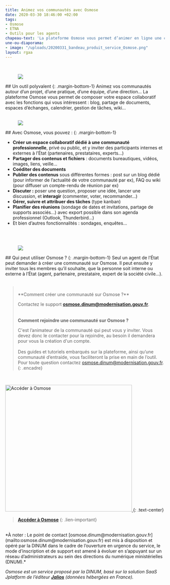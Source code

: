 ```yaml
---
title: Animez vos communautés avec Osmose
date: 2020-03-30 18:46:00 +02:00
tags:
- Osmose
- ETNA
- Outils pour les agents
chapeau-text: 'La plateforme Osmose vous permet d’animer en ligne une communauté professionnelle. '
une-ou-diaporama:
- image: "/uploads/20200331_bandeau_produit_service_Osmose.png"
layout: rgaa
---
```


<br>

<figure class='image-left' style='width: 7%;'>
<img src="/uploads/swiss-army-knife_bleu.png"/>
</figure>## Un outil polyvalent
{: .margin-bottom-1} 
Animez vos communautés autour d’un projet, d’une pratique, d’une équipe, d’une direction… La plateforme Osmose vous permet de composer votre espace collaboratif avec les fonctions qui vous intéressent : blog, partage de documents, espaces d’échanges, calendrier, gestion de tâches, wiki…
<br>
<br>



<figure class='image-left' style='width: 6%;'>
<img src="/uploads/picto-intervention.png"/>
</figure>## Avec Osmose, vous pouvez :
{: .margin-bottom-1}

* **Créer un espace collaboratif dédié à une communauté professionnelle**, privé ou public, et y inviter des participants internes et externes à l’État (partenaires, prestataires, experts…)
* **Partager des contenus et fichiers** : documents bureautiques, vidéos, images, liens, veille…
* **Coéditer des documents**
* **Publier des contenus** sous différentes formes : post sur un blog dédié (pour informer de l’actualité de votre communauté par ex), FAQ ou wiki (pour diffuser un compte-rendu de réunion par ex)
* **Discuter :** poser une question, proposer une idée, lancer une discussion, et **interagir** (commenter, voter, recommander...)
* **Gérer, suivre et attribuer des tâches** (type kanban)
* **Planifier des réunions** (sondage de dates et invitations, partage de supports associés…) avec export possible dans son agenda professionnel (Outlook, Thunderbird…)
* Et bien d’autres fonctionnalités : sondages, enquêtes…
<br>
<br>



<figure class='image-left' style='width: 6%;'>
<img src="/uploads/group-bleu.png"/>
</figure>## Qui peut utiliser Osmose ?
{: .margin-bottom-1}
Seul un agent de l’État peut demander à créer une communauté sur Osmose. Il peut ensuite y inviter tous les membres qu’il souhaite, que la personne soit interne ou externe à l’État (agent, partenaire, prestataire, expert de la société civile…).
<br>
<br>


> <br>
> **Comment créer une communauté sur Osmose ?**
> 
> Contactez le support [**osmose.dinum@modernisation.gouv.fr**](mailto:osmose.dinum@modernisation.gouv.fr).
> <br>	
> <br>
> **Comment rejoindre une communauté sur Osmose ?**
> 
> C'est l’animateur de la communauté qui peut vous y inviter. 
> Vous devez donc le contacter pour la rejoindre, au besoin il demandera pour vous la création d'un compte.
> <br>
> <br>
> Des guides et tutoriels embarqués sur la plateforme, ainsi qu’une communauté d’entraide, vous faciliteront la prise en main de l’outil. Pour toute question contactez [osmose.dinum@modernisation.gouv.fr](mailto:osmose.dinum@modernisation.gouv.fr).
{: .encadre}

<br>

<a href="https://osmose.numerique.gouv.fr/"><img src="/uploads/capture-osmose500contour.png" width="400" alt="Accéder à Osmose"/>
</a>
{: .text-center}
> [**Accéder à Osmose**](https://osmose.numerique.gouv.fr/)
{: .lien-important}

<br>
*À noter : Le point de contact [osmose.dinum@modernisation.gouv.fr](mailto:osmose.dinum@modernisation.gouv.fr) est mis à disposition et opéré par la DINUM dans le cadre de l’ouverture en urgence du service, le mode d’inscription et de support est amené à évoluer en s’appuyant sur un réseau d’administrateurs au sein des directions du numérique ministérielles (DNUM).*

*Osmose est un service proposé par la DINUM, basé sur la solution SaaS Jplatform de l’éditeur [**Jalios**](https://www.jalios.com) (données hébergées en France).*
